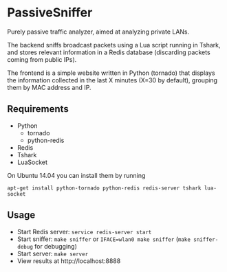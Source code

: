 # PassiveSniffer

Purely passive traffic analyzer, aimed at analyzing private LANs.

The backend sniffs broadcast packets using a Lua script running in Tshark,
and stores relevant information in a Redis database
(discarding packets coming from public IPs).

The frontend is a simple website written in Python (tornado) that displays
the information collected in the last X minutes (X=30 by default),
grouping them by MAC address and IP.

## Requirements

- Python
    - tornado
    - python-redis
- Redis
- Tshark
- LuaSocket

On Ubuntu 14.04 you can install them by running
```
apt-get install	python-tornado python-redis redis-server tshark lua-socket
```

## Usage

- Start Redis server: `service redis-server start`
- Start sniffer: `make sniffer` or `IFACE=wlan0 make sniffer` (`make sniffer-debug` for debugging)
- Start server: `make server`
- View results at http://localhost:8888
